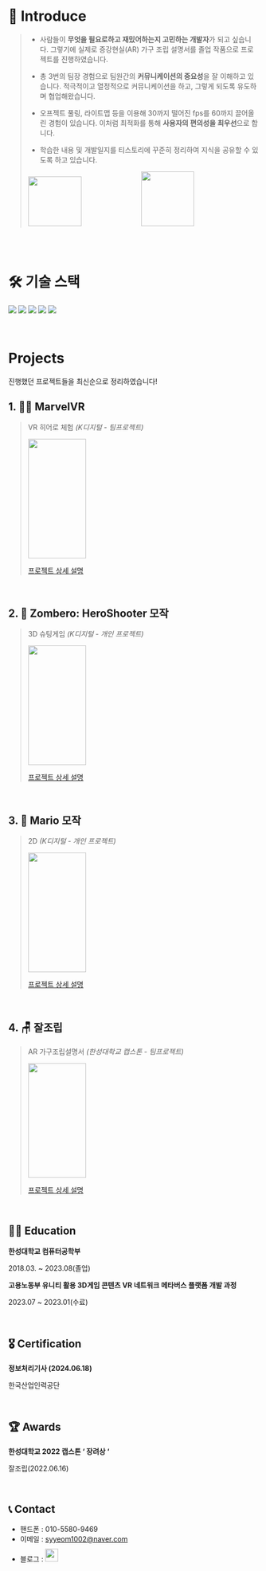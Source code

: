 # 👋 Introduce

> - 사람들이 **무엇을 필요로하고 재밌어하는지 고민하는 개발자**가 되고 싶습니다. 그렇기에 실제로 증강현실(AR) 가구 조립 설명서를 졸업 작품으로 프로젝트를 진행하였습니다.
> 
> - 총 3번의 팀장 경험으로 팀원간의 **커뮤니케이션의 중요성**을 잘 이해하고 있습니다. 적극적이고 열정적으로 커뮤니케이션을 하고, 그렇게 되도록 유도하며 협업해왔습니다.
> 
> - 오프젝트 풀링, 라이트맵 등을 이용해 30까지 떨어진 fps를 60까지 끌어올린 경험이 있습니다. 이처럼 최적화를 통해 **사용자의 편의성을 최우선**으로 합니다.
> 
> - 학습한 내용 및 개발일지를 티스토리에 꾸준히 정리하여 지식을 공유할 수 있도록 하고 있습니다. 
> <div align="left">
>
>  <img src="https://github.com/user-attachments/assets/459c6e06-c46a-4f69-8cf8-cce6a28be03a" width="48%" height="100"/>
>  <img src="https://github.com/user-attachments/assets/9f54fbb1-d06f-470d-8309-2f1d0086167e" width="48%" height="110"/>
>
>  </div>
  
<br />
<br>

# 🛠 기술 스택 
<img src="https://img.shields.io/badge/Unity-181717?style=for-the-badge&logo=Unity&logoColor=white"> <img src="https://img.shields.io/badge/-C%23-7952B3?logo=Csharp&style=for-the-badge">  <img src="https://img.shields.io/badge/SVN-3776AB?style=for-the-badge&logo=SVN&logoColor=white"> <img src="https://img.shields.io/badge/Oculus-00599C?style=for-the-badge&logo=Oculus&logoColor=white"> <img src="https://img.shields.io/badge/GitHub-181717?style=for-the-badge&logo=GitHub&logoColor=white">

<br>

#  Projects
진행했던 프로젝트들을 최신순으로 정리하였습니다!


## 1. 🦸‍♂️ MarvelVR

> VR 히어로 체험 _(K디지털 - 팀프로젝트)_
> 
> <img src="https://github.com/user-attachments/assets/062e01bc-0b4b-4e5c-aebe-fc93e6f845b8" width="50%" height="240"/>
>
>[프로젝트 상세 설명](https://github.com/syyeom1002/MarvelVR)  

<br />

## 2. 🤠 Zombero: HeroShooter 모작

> 3D 슈팅게임 _(K디지털 - 개인 프로젝트)_
> 
> <img src="https://github.com/user-attachments/assets/e99c5942-d76a-4d9c-bc9a-300b1c50194e" width="50%" height="240"/>
> 
> [프로젝트 상세 설명](https://github.com/syyeom1002/Zombero)

<br />

## 3. 🍄 Mario 모작 

> 2D _(K디지털 - 개인 프로젝트)_
>
> <img src="https://github.com/user-attachments/assets/add4639f-7fde-4da8-9d7a-5382d1992e95" width="50%" height="240"/>
>
> [프로젝트 상세 설명](https://github.com/syyeom1002/Mario)

<br />

## 4. 🪑 잘조립

> AR 가구조립설명서 _(한성대학교 캡스톤 - 팀프로젝트)_
>
> <img src="https://github.com/user-attachments/assets/38d59b9b-893b-4802-814c-df8887c1d974" width="50%" height="230"/>
>
> [프로젝트 상세 설명](https://github.com/syyeom1002/Capstone_AR-)

<br />

## 👩‍🏫 Education
**한성대학교 컴퓨터공학부**

2018.03. ~ 2023.08(졸업)


**고용노동부 유니티 활용 3D게임 콘텐츠 VR 네트워크 메타버스 플랫폼 개발 과정** 

2023.07 ~ 2023.01(수료)

<br>

## 🎖 Certification
**정보처리기사 (2024.06.18)**

한국산업인력공단

<br>

## 🏆 Awards
**한성대학교 2022 캡스톤 ‘ 장려상 ‘**

잘조립(2022.06.16)

<br>

## 📞 Contact
- 핸드폰 : 010-5580-9469
- 이메일 : syyeom1002@naver.com
- 블로그 : <a href="https://syyeom1002.tistory.com/">
  <img src="https://user-images.githubusercontent.com/68724828/185885678-8f619bfa-1160-4bb4-a026-f758a4014f82.png" height="26px" style="margin-top: 10px" />
  </a>

